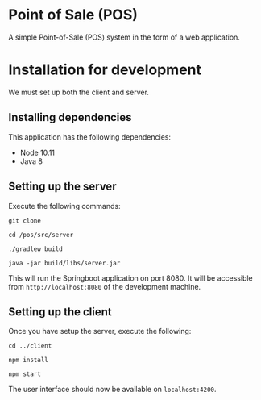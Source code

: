 # Point of Sale (POS)
A simple Point-of-Sale (POS) system in the form of a web application.

# Installation for development
We must set up both the client and server.

## Installing dependencies
This application has the following dependencies:

- Node 10.11
- Java 8

## Setting up the server
Execute the following commands:

```
git clone

cd /pos/src/server

./gradlew build

java -jar build/libs/server.jar
```

This will run the Springboot application on port 8080. It will be
accessible from `http://localhost:8080` of the development machine.

## Setting up the client
Once you have setup the server, execute the following:

```
cd ../client

npm install

npm start
```

The user interface should now be available on `localhost:4200`.
